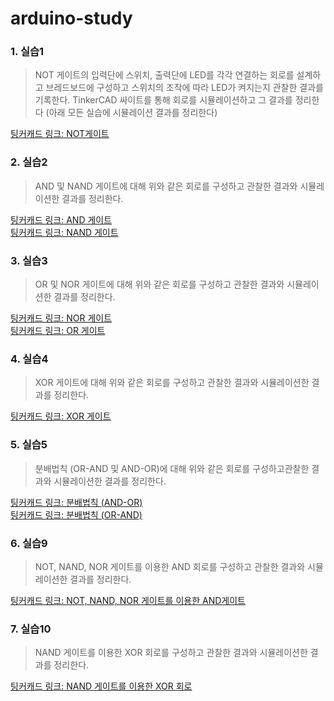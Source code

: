 # arduino-study

### 1. 실습1
> NOT 게이트의 입력단에 스위치, 출력단에 LED를 각각 연결하는 회로를 설계하고 브레드보드에 구성하고 스위치의 조작에 따라 LED가 켜지는지 관찰한 결과를 기록한다. TinkerCAD 싸이트를 통해 회로를 시뮬레이션하고 그 결과를 정리한다 (아래 모든 실습에 시뮬레이션 결과를 정리한다)

[팅커캐드 링크: NOT게이트](https://www.tinkercad.com/things/gGx9682GeXQ-1-1-not?sharecode=0t4Lx8e0nm0ciAFeK0Mgd7AM1751tTWReFJnp6SaoRU)

### 2. 실습2 
> AND 및 NAND 게이트에 대해 위와 같은 회로를 구성하고 관찰한 결과와 시뮬레이션한 결과를 정리한다.

[팅커캐드 링크: AND 게이트](https://www.tinkercad.com/things/bfcF16zJQzM-2-2-and-?sharecode=Du638_YVCLkwGIdkhJysqB1JZx1gNdZlEii6mWgrmAk)   
[팅커캐드 링크: NAND 게이트](https://www.tinkercad.com/things/ivBUraxTgrd-2-2-nand-?sharecode=eHfRsVIld4U9eUzQpQ1NOAW9lHACxSQBq0A6cb6vMJ0)

### 3. 실습3 
> OR 및 NOR 게이트에 대해 위와 같은 회로를 구성하고 관찰한 결과와 시뮬레이션한 결과를 정리한다.

[팅커캐드 링크: NOR 게이트](https://www.tinkercad.com/things/3eT1znDlYNs-3-3-nor-?sharecode=eFR61rz_a3E31EdqQ6rEqyhsDtLyoYeXYAddIhCFXfU)   
[팅커캐드 링크: OR 게이트](https://www.tinkercad.com/things/5xpm7igm7cJ-3-3-or-?sharecode=WhHsBUETNvuTtcxtJdNwIDB2LWLrKSXIjsJXHzdDeEI)

### 4. 실습4 
> XOR 게이트에 대해 위와 같은 회로를 구성하고 관찰한 결과와 시뮬레이션한 결과를 정리한다.

[팅커캐드 링크: XOR 게이트](https://www.tinkercad.com/things/6hHoBDRLq8v-4-4-xor-?sharecode=mQQIOziU85xiiz-64zyO9lnJ31wvqeWTsaiCG1y3frc)

### 5. 실습5 
> 분배법칙 (OR-AND 및 AND-OR)에 대해 위와 같은 회로를 구성하고관찰한 결과와 시뮬레이션한 결과를 정리한다.

[팅커캐드 링크: 분배법칙 (AND-OR)](https://www.tinkercad.com/things/8UgdcvaorV9-5-5-and-or-?sharecode=vV-lMW9mlgw4BIhtECggTegYrk3e3tOHa-eAVmOQOPw)   
[팅커캐드 링크: 분배법칙 (OR-AND)](https://www.tinkercad.com/things/2Vq8YWiamfP-5-5-or-and-?sharecode=gGwHU1-zcpn_VFQRCpIHCJ0fEtFYJ0fGw3DC9ukxGbc)

### 6. 실습9 
> NOT, NAND, NOR 게이트를 이용한 AND 회로를 구성하고 관찰한 결과와 시뮬레이션한 결과를 정리한다.


[팅커캐드 링크: NOT, NAND, NOR 게이트를 이용한 AND게이트](https://www.tinkercad.com/things/1EZOJ8PVFLY-6-9-not-nand-nor-and?sharecode=D1PHRlwH9sfPd-uuqNklv5D3NZN7tJ00k12crJtm2uY)

### 7. 실습10 
> NAND 게이트를 이용한 XOR 회로를 구성하고 관찰한 결과와 시뮬레이션한 결과를 정리한다.

[팅커캐드 링크: NAND 게이트를 이용한 XOR 회로](https://www.tinkercad.com/things/8JGrdyFq6Pe-7-10-nand-xor-?sharecode=cj5FkYHU0KZBgAKm4rZo12KBp_WNqLvl6yrbc8NBWa4)
